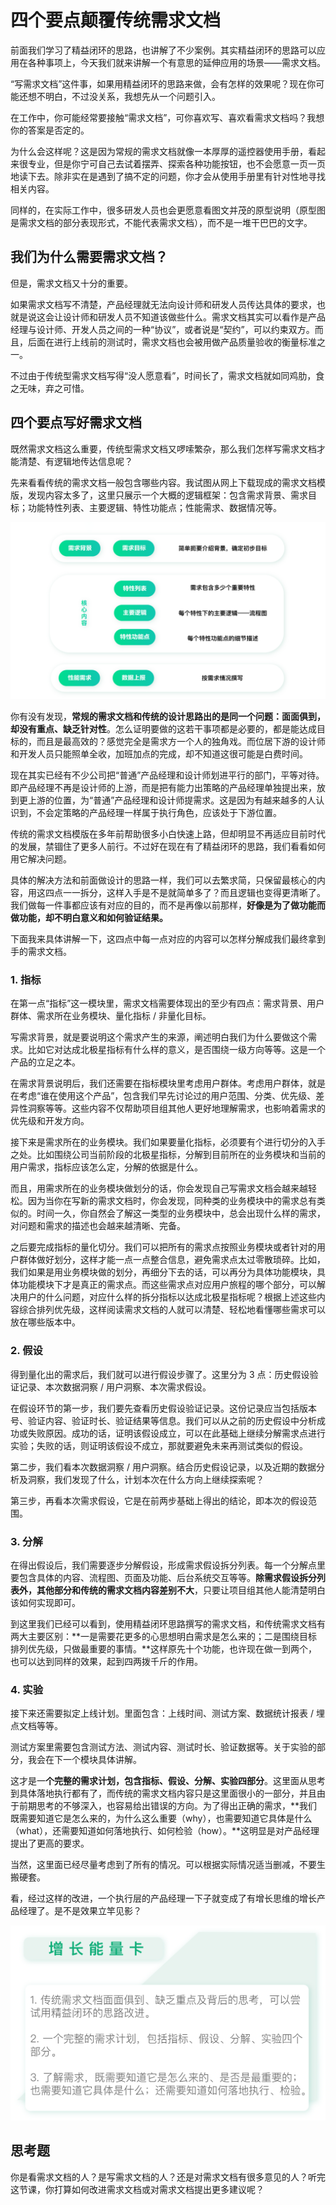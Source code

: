 

# 四个要点颠覆传统需求文档

前面我们学习了精益闭环的思路，也讲解了不少案例。其实精益闭环的思路可以应用在各种事项上，今天我们就来讲解一个有意思的延伸应用的场景——需求文档。

“写需求文档”这件事，如果用精益闭环的思路来做，会有怎样的效果呢？现在你可能还想不明白，不过没关系，我想先从一个问题引入。

在工作中，你可能经常要接触“需求文档”，可你喜欢写、喜欢看需求文档吗？我想你的答案是否定的。

为什么会这样呢？这是因为常规的需求文档就像一本厚厚的遥控器使用手册，看起来很专业，但是你宁可自己去试着摆弄、探索各种功能按钮，也不会愿意一页一页地读下去。除非实在是遇到了搞不定的问题，你才会从使用手册里有针对性地寻找相关内容。

同样的，在实际工作中，很多研发人员也会更愿意看图文并茂的原型说明（原型图是需求文档的部分表现形式，不能代表需求文档），而不是一堆干巴巴的文字。

## 我们为什么需要需求文档？

但是，需求文档又十分的重要。

如果需求文档写不清楚，产品经理就无法向设计师和研发人员传达具体的要求，也就是说这会让设计师和研发人员不知道该做些什么。需求文档其实可以看作是产品经理与设计师、开发人员之间的一种“协议”，或者说是“契约”，可以约束双方。而且，后面在进行上线前的测试时，需求文档也会被用做产品质量验收的衡量标准之一。

不过由于传统型需求文档写得“没人愿意看”，时间长了，需求文档就如同鸡肋，食之无味，弃之可惜。

## 四个要点写好需求文档

既然需求文档这么重要，传统型需求文档又啰嗦繁杂，那么我们怎样写需求文档才能清楚、有逻辑地传达信息呢？

先来看看传统的需求文档一般包含哪些内容。我试图从网上下载现成的需求文档模版，发现内容太多了，这里只展示一个大概的逻辑框架：包含需求背景、需求目标；功能特性列表、主要逻辑、特性功能点；性能需求、数据情况等。

![5-01](assets/5-01.png)



你有没有发现，**常规的需求文档和传统的设计思路出的是同一个问题：面面俱到，却没有重点、缺乏针对性**。怎么证明要做的这若干事项都是必要的，都是能达成目标的，而且是最高效的？感觉完全是需求方一个人的独角戏。而位居下游的设计师和开发人员只能照单全收，加班加点的完成，却不知道这很可能是白费时间。

现在其实已经有不少公司把“普通”产品经理和设计师划进平行的部门，平等对待。即产品经理不再是设计师的上游，而是把有能力出策略的产品经理单独提出来，放到更上游的位置，为“普通”产品经理和设计师提需求。这是因为有越来越多的人认识到，不会定策略的产品经理一样属于执行角色，应该处于下游位置。

传统的需求文档模版在多年前帮助很多小白快速上路，但却明显不再适应目前时代的发展，禁锢住了更多人前行。不过好在现在有了精益闭环的思路，我们看看如何用它解决问题。

具体的解决方法和前面做设计的思路一样，我们可以去繁求简，只保留最核心的内容，用这四点一一拆分，这样入手是不是就简单多了？而且逻辑也变得更清晰了。我们做每一件事都应该有对应的目的，而不是再像以前那样，**好像是为了做功能而做功能，却不明白意义和如何验证结果。**

下面我来具体讲解一下，这四点中每一点对应的内容可以怎样分解成我们最终拿到手的需求文档。

### 1. 指标

在第一点“指标”这一模块里，需求文档需要体现出的至少有四点：需求背景、用户群体、需求所在业务模块、量化指标 / 非量化目标。

写需求背景，就是要说明这个需求产生的来源，阐述明白我们为什么要做这个需求。比如它对达成北极星指标有什么样的意义，是否围绕一级方向等等。这是一个产品的立足之本。

在需求背景说明后，我们还需要在指标模块里考虑用户群体。考虑用户群体，就是在考虑“谁在使用这个产品”，包含我们早先讨论过的用户范围、分类、优先级、差异性洞察等等。这些内容不仅帮助项目组其他人更好地理解需求，也影响着需求的优先级和开发方向。

接下来是需求所在的业务模块。我们如果要量化指标，必须要有个进行切分的入手之处。比如围绕公司当前阶段的北极星指标，分解到目前所在的业务模块和当前的用户需求，指标应该怎么定，分解的依据是什么。

而且，用需求所在的业务模块做划分的话，你会发现自己写需求文档会越来越轻松。因为当你在写新的需求文档时，你会发现，同种类的业务模块中的需求总有类似的。时间一久，你自然会了解这一类型的业务模块中，总会出现什么样的需求，对问题和需求的描述也会越来越清晰、完备。

之后要完成指标的量化切分。我们可以把所有的需求点按照业务模块或者针对的用户群体做好划分，这样才能一点一点整合信息，避免需求点太过零散琐碎。比如，我们如果是用业务模块做的划分，再细分下去的话，可以再分为具体功能模块，具体功能模块下才是真正的需求点。而这些需求点对应用户旅程的哪个部分，可以解决用户的什么问题，对应什么样的拆分指标以达成北极星指标呢？根据上述这些内容综合排列优先级，这样阅读需求文档的人就可以清楚、轻松地看懂哪些需求可以放在哪些版本中。

### 2. 假设

得到量化出的需求后，我们就可以进行假设步骤了。这里分为 3 点：历史假设验证记录、本次数据洞察 / 用户洞察、本次需求假设。

在假设环节的第一步，我们要先查看历史假设验证记录。这份记录应当包括版本号、验证内容、验证时长、验证结果等信息。我们可以从之前的历史假设中分析成功或失败原因。成功的话，证明该假设成立，可以在此基础上继续分解需求点进行实验；失败的话，则证明该假设不成立，那就要避免未来再测试类似的假设。

第二步，我们看本次数据洞察 / 用户洞察。结合历史假设记录，以及近期的数据分析及洞察，我们发现了什么，计划本次在什么方向上继续探索呢？

第三步，再看本次需求假设，它是在前两步基础上得出的结论，即本次的假设范围。

### 3. 分解

在得出假设后，我们需要逐步分解假设，形成需求假设拆分列表。每一个分解点里要包含具体的内容、流程图、页面及功能、后台系统交互等等。**除需求假设拆分列表外，其他部分和传统的需求文档内容差别不大**，只要让项目组其他人能清楚明白该如何实现即可。

到这里我们已经可以看到，使用精益闭环思路撰写的需求文档，和传统需求文档有两大主要区别：**一是需要花更多的心思想明白需求是怎么来的；二是围绕目标排列优先级，只做最重要的事情。**这样原先十个功能，也许现在做一到两个，也可以达到同样的效果，起到四两拨千斤的作用。

### 4. 实验

接下来还需要拟定上线计划。里面包含：上线时间、测试方案、数据统计报表 / 埋点文档等等。

测试方案里需要包含测试方法、测试内容、测试时长、验证数据等。关于实验的部分，我会在下一个模块具体讲解。

这才是一**个完整的需求计划，包含指标、假设、分解、实验四部分**。这里面从思考到具体落地执行都有了，而传统的需求文档内容只是这里面很小的一部分，并且由于前期思考的不够深入，也容易给出错误的方向。为了得出正确的需求，**我们既需要知道它是怎么来的，为什么这么重要（why），也需要知道它具体是什么（what），还需要知道如何落地执行、如何检验（how）。**这明显是对产品经理提出了更高的要求。

当然，这里面已经尽量考虑到了所有的情况。可以根据实际情况适当删减，不要生搬硬套。

看，经过这样的改进，一个执行层的产品经理一下子就变成了有增长思维的增长产品经理了。是不是效果立竿见影？

![5-02](assets/5-02.png)



## 思考题

你是看需求文档的人？是写需求文档的人？还是对需求文档有很多意见的人？听完这节课，你打算如何改进需求文档或对需求文档提出更多建议呢？


































